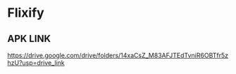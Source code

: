 # Flixify

## APK LINK 
https://drive.google.com/drive/folders/14xaCsZ_M83AFJTEdTvniR6OBTfr5zhzU?usp=drive_link
